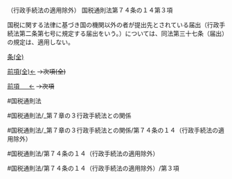 （行政手続法の適用除外）
国税通則法第７４条の１４第３項

国税に関する法律に基づき国の機関以外の者が提出先とされている届出（行政手続法第二条第七号に規定する届出をいう。）については、同法第三十七条（届出）の規定は、適用しない。

[条(全)](国税通則法＿＿＿＿＿第７４条の１４_.md)

[前項(全)←](国税通則法＿＿＿＿＿第７４条の１４第２項_.md)  ~~→次項(全)~~

[前項 　 ←](国税通則法＿＿＿＿＿第７４条の１４第２項.md)  ~~→次項~~



#国税通則法

#国税通則法/_第７章の３行政手続法との関係

#国税通則法/_第７章の３行政手続法との関係/第７４条の１４（行政手続法の適用除外）

#国税通則法/第７４条の１４（行政手続法の適用除外）

#国税通則法/第７４条の１４（行政手続法の適用除外）/第３項

